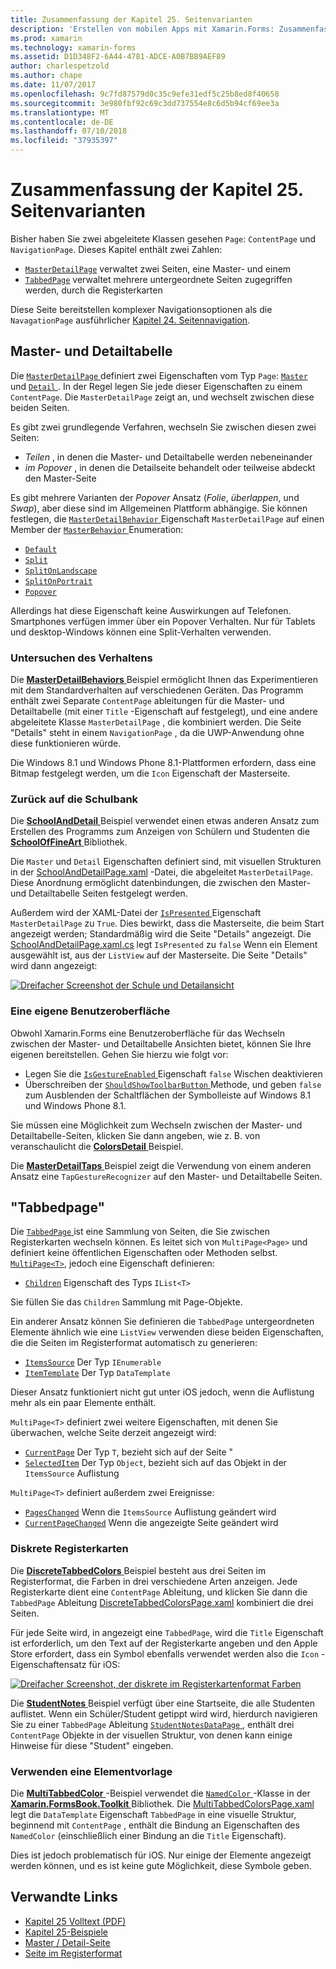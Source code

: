 ```yaml
---
title: Zusammenfassung der Kapitel 25. Seitenvarianten
description: 'Erstellen von mobilen Apps mit Xamarin.Forms: Zusammenfassung der Kapitel 25. Seitenvarianten'
ms.prod: xamarin
ms.technology: xamarin-forms
ms.assetid: D1D348F2-6A44-4781-ADCE-A0B7BB9AEF89
author: charlespetzold
ms.author: chape
ms.date: 11/07/2017
ms.openlocfilehash: 9c7fd87579d0c35c9efe31edf5c25b8ed8f40658
ms.sourcegitcommit: 3e980fbf92c69c3dd737554e8c6d5b94cf69ee3a
ms.translationtype: MT
ms.contentlocale: de-DE
ms.lasthandoff: 07/10/2018
ms.locfileid: "37935397"
---
```

# <a name="summary-of-chapter-25-page-varieties"></a>Zusammenfassung der Kapitel 25. Seitenvarianten

Bisher haben Sie zwei abgeleitete Klassen gesehen `Page`: `ContentPage` und `NavigationPage`. Dieses Kapitel enthält zwei Zahlen:

- [`MasterDetailPage`](https://developer.xamarin.com/api/type/Xamarin.Forms.MasterDetailPage/) verwaltet zwei Seiten, eine Master- und einem
- [`TabbedPage`](https://developer.xamarin.com/api/type/Xamarin.Forms.TabbedPage/) verwaltet mehrere untergeordnete Seiten zugegriffen werden, durch die Registerkarten

Diese Seite bereitstellen komplexer Navigationsoptionen als die `NavagationPage` ausführlicher [Kapitel 24. Seitennavigation](~/xamarin-forms/creating-mobile-apps-xamarin-forms/summaries/chapter24.md).

## <a name="master-and-detail"></a>Master- und Detailtabelle

Die [ `MasterDetailPage` ](https://developer.xamarin.com/api/type/Xamarin.Forms.MasterDetailPage/) definiert zwei Eigenschaften vom Typ `Page`: [ `Master` ](https://developer.xamarin.com/api/property/Xamarin.Forms.MasterDetailPage.Master/) und [ `Detail` ](https://developer.xamarin.com/api/property/Xamarin.Forms.MasterDetailPage.Detail/). In der Regel legen Sie jede dieser Eigenschaften zu einem `ContentPage`. Die `MasterDetailPage` zeigt an, und wechselt zwischen diese beiden Seiten.

Es gibt zwei grundlegende Verfahren, wechseln Sie zwischen diesen zwei Seiten:

- *Teilen* , in denen die Master- und Detailtabelle werden nebeneinander
- *im Popover* , in denen die Detailseite behandelt oder teilweise abdeckt den Master-Seite

Es gibt mehrere Varianten der *Popover* Ansatz (*Folie*, *überlappen*, und *Swap*), aber diese sind im Allgemeinen Plattform abhängige. Sie können festlegen, die [ `MasterDetailBehavior` ](https://developer.xamarin.com/api/property/Xamarin.Forms.MasterDetailPage.MasterBehavior/) Eigenschaft `MasterDetailPage` auf einen Member der [ `MasterBehavior` ](xref:Xamarin.Forms.MasterBehavior) Enumeration:

- [`Default`](xref:Xamarin.Forms.MasterBehavior.Default)
- [`Split`](xref:Xamarin.Forms.MasterBehavior.Split)
- [`SplitOnLandscape`](xref:Xamarin.Forms.MasterBehavior.SplitOnLandscape)
- [`SplitOnPortrait`](xref:Xamarin.Forms.MasterBehavior.SplitOnPortrait)
- [`Popover`](xref:Xamarin.Forms.MasterBehavior.Popover)

Allerdings hat diese Eigenschaft keine Auswirkungen auf Telefonen. Smartphones verfügen immer über ein Popover Verhalten. Nur für Tablets und desktop-Windows können eine Split-Verhalten verwenden.

### <a name="exploring-the-behaviors"></a>Untersuchen des Verhaltens

Die [ **MasterDetailBehaviors** ](https://github.com/xamarin/xamarin-forms-book-samples/tree/master/Chapter25/MasterDetailBehaviors) Beispiel ermöglicht Ihnen das Experimentieren mit dem Standardverhalten auf verschiedenen Geräten. Das Programm enthält zwei Separate `ContentPage` ableitungen für die Master- und Detailtabelle (mit einer `Title` -Eigenschaft auf festgelegt), und eine andere abgeleitete Klasse `MasterDetailPage` , die kombiniert werden. Die Seite "Details" steht in einem `NavigationPage` , da die UWP-Anwendung ohne diese funktionieren würde.

Die Windows 8.1 und Windows Phone 8.1-Plattformen erfordern, dass eine Bitmap festgelegt werden, um die `Icon` Eigenschaft der Masterseite.

### <a name="back-to-school"></a>Zurück auf die Schulbank

Die [ **SchoolAndDetail** ](https://github.com/xamarin/xamarin-forms-book-samples/tree/master/Chapter25/SchoolAndDetail) Beispiel verwendet einen etwas anderen Ansatz zum Erstellen des Programms zum Anzeigen von Schülern und Studenten die [ **SchoolOfFineArt** ](https://github.com/xamarin/xamarin-forms-book-samples/tree/master/Libraries/SchoolOfFineArt) Bibliothek.

Die `Master` und `Detail` Eigenschaften definiert sind, mit visuellen Strukturen in der [SchoolAndDetailPage.xaml](https://github.com/xamarin/xamarin-forms-book-samples/blob/master/Chapter25/SchoolAndDetail/SchoolAndDetail/SchoolAndDetail/SchoolAndDetailPage.xaml) -Datei, die abgeleitet `MasterDetailPage`. Diese Anordnung ermöglicht datenbindungen, die zwischen den Master- und Detailtabelle Seiten festgelegt werden.

Außerdem wird der XAML-Datei der [ `IsPresented` ](https://developer.xamarin.com/api/property/Xamarin.Forms.MasterDetailPage.IsPresented/) Eigenschaft `MasterDetailPage` zu `True`. Dies bewirkt, dass die Masterseite, die beim Start angezeigt werden; Standardmäßig wird die Seite "Details" angezeigt. Die [SchoolAndDetailPage.xaml.cs](https://github.com/xamarin/xamarin-forms-book-samples/blob/master/Chapter25/SchoolAndDetail/SchoolAndDetail/SchoolAndDetail/SchoolAndDetailPage.xaml.cs) legt `IsPresented` zu `false` Wenn ein Element ausgewählt ist, aus der `ListView` auf der Masterseite. Die Seite "Details" wird dann angezeigt:

[![Dreifacher Screenshot der Schule und Detailansicht](images/ch25fg09-small.png "Detailseite aus einem MasterDetailPage")](images/ch25fg09-large.png#lightbox "Detailseite aus einem MasterDetailPage")

### <a name="your-own-user-interface"></a>Eine eigene Benutzeroberfläche

Obwohl Xamarin.Forms eine Benutzeroberfläche für das Wechseln zwischen der Master- und Detailtabelle Ansichten bietet, können Sie Ihre eigenen bereitstellen. Gehen Sie hierzu wie folgt vor:

- Legen Sie die [ `IsGestureEnabled` ](https://developer.xamarin.com/api/property/Xamarin.Forms.MasterDetailPage.IsGestureEnabled/) Eigenschaft `false` Wischen deaktivieren
- Überschreiben der [ `ShouldShowToolbarButton` ](https://developer.xamarin.com/api/member/Xamarin.Forms.MasterDetailPage.ShouldShowToolbarButton()/) Methode, und geben `false` zum Ausblenden der Schaltflächen der Symbolleiste auf Windows 8.1 und Windows Phone 8.1.

Sie müssen eine Möglichkeit zum Wechseln zwischen der Master- und Detailtabelle-Seiten, klicken Sie dann angeben, wie z. B. von veranschaulicht die [ **ColorsDetail** ](https://github.com/xamarin/xamarin-forms-book-samples/tree/master/Chapter25/ColorsDetails) Beispiel.

Die [ **MasterDetailTaps** ](https://github.com/xamarin/xamarin-forms-book-samples/tree/master/Chapter25/MasterDetailTaps) Beispiel zeigt die Verwendung von einem anderen Ansatz eine `TapGestureRecognizer` auf den Master- und Detailtabelle Seiten.

## <a name="tabbedpage"></a>"Tabbedpage"

Die [ `TabbedPage` ](https://developer.xamarin.com/api/type/Xamarin.Forms.TabbedPage/) ist eine Sammlung von Seiten, die Sie zwischen Registerkarten wechseln können. Es leitet sich von `MultiPage<Page>` und definiert keine öffentlichen Eigenschaften oder Methoden selbst. [`MultiPage<T>`](https://developer.xamarin.com/api/type/Xamarin.Forms.MultiPage%3CT%3E/), jedoch eine Eigenschaft definieren:

- [`Children`](https://developer.xamarin.com/api/property/Xamarin.Forms.MultiPage%3CT%3E.Children/) Eigenschaft des Typs `IList<T>`

Sie füllen Sie das `Children` Sammlung mit Page-Objekte.

Ein anderer Ansatz können Sie definieren die `TabbedPage` untergeordneten Elemente ähnlich wie eine `ListView` verwenden diese beiden Eigenschaften, die die Seiten im Registerformat automatisch zu generieren:

- [`ItemsSource`](https://developer.xamarin.com/api/property/Xamarin.Forms.MultiPage%3CT%3E.ItemsSource/) Der Typ `IEnumerable`
- [`ItemTemplate`](https://developer.xamarin.com/api/property/Xamarin.Forms.MultiPage%3CT%3E.ItemTemplate/) Der Typ `DataTemplate`

Dieser Ansatz funktioniert nicht gut unter iOS jedoch, wenn die Auflistung mehr als ein paar Elemente enthält.

`MultiPage<T>` definiert zwei weitere Eigenschaften, mit denen Sie überwachen, welche Seite derzeit angezeigt wird:

- [`CurrentPage`](https://developer.xamarin.com/api/property/Xamarin.Forms.MultiPage%3CT%3E.CurrentPage/) Der Typ `T`, bezieht sich auf der Seite "
- [`SelectedItem`](https://developer.xamarin.com/api/property/Xamarin.Forms.MultiPage%3CT%3E.SelectedItem/) Der Typ `Object`, bezieht sich auf das Objekt in der `ItemsSource` Auflistung

`MultiPage<T>` definiert außerdem zwei Ereignisse:

- [`PagesChanged`](https://developer.xamarin.com/api/event/Xamarin.Forms.MultiPage%3CT%3E.PagesChanged/) Wenn die `ItemsSource` Auflistung geändert wird
- [`CurrentPageChanged`](https://developer.xamarin.com/api/event/Xamarin.Forms.MultiPage%3CT%3E.CurrentPageChanged/) Wenn die angezeigte Seite geändert wird

### <a name="discrete-tab-pages"></a>Diskrete Registerkarten

Die [ **DiscreteTabbedColors** ](https://github.com/xamarin/xamarin-forms-book-samples/tree/master/Chapter25/DiscreteTabbedColors) Beispiel besteht aus drei Seiten im Registerformat, die Farben in drei verschiedene Arten anzeigen. Jede Registerkarte dient eine `ContentPage` Ableitung, und klicken Sie dann die `TabbedPage` Ableitung [DiscreteTabbedColorsPage.xaml](https://github.com/xamarin/xamarin-forms-book-samples/blob/master/Chapter25/DiscreteTabbedColors/DiscreteTabbedColors/DiscreteTabbedColors/DiscreteTabbedColorsPage.xaml) kombiniert die drei Seiten.

Für jede Seite wird, in angezeigt eine `TabbedPage`, wird die `Title` Eigenschaft ist erforderlich, um den Text auf der Registerkarte angeben und den Apple Store erfordert, dass ein Symbol ebenfalls verwendet werden also die `Icon` -Eigenschaftensatz für iOS:

[![Dreifacher Screenshot, der diskrete im Registerkartenformat Farben](images/ch25fg13-small.png "\"tabbedpage\"")](images/ch25fg13-large.png#lightbox "\"tabbedpage\"")

Die [ **StudentNotes** ](https://github.com/xamarin/xamarin-forms-book-samples/tree/master/Chapter25/StudentNotes) Beispiel verfügt über eine Startseite, die alle Studenten auflistet. Wenn ein Schüler/Student getippt wird wird, hierdurch navigieren Sie zu einer `TabbedPage` Ableitung [ `StudentNotesDataPage` ](https://github.com/xamarin/xamarin-forms-book-samples/blob/master/Chapter25/StudentNotes/StudentNotes/StudentNotes/StudentNotesDataPage.xaml), enthält drei `ContentPage` Objekte in der visuellen Struktur, von denen kann einige Hinweise für diese "Student" eingeben.

### <a name="using-an-itemtemplate"></a>Verwenden eine Elementvorlage

Die [ **MultiTabbedColor** ](https://github.com/xamarin/xamarin-forms-book-samples/tree/master/Chapter25/MultiTabbedColors) -Beispiel verwendet die [ `NamedColor` ](https://github.com/xamarin/xamarin-forms-book-samples/blob/master/Libraries/Xamarin.FormsBook.Toolkit/Xamarin.FormsBook.Toolkit/NamedColor.cs) -Klasse in der [ **Xamarin.FormsBook.Toolkit** ](https://github.com/xamarin/xamarin-forms-book-samples/tree/master/Libraries/Xamarin.FormsBook.Toolkit) Bibliothek. Die [MultiTabbedColorsPage.xaml](https://github.com/xamarin/xamarin-forms-book-samples/blob/master/Chapter25/MultiTabbedColors/MultiTabbedColors/MultiTabbedColors/MultiTabbedColorsPage.xaml) legt die `DataTemplate` Eigenschaft `TabbedPage` in eine visuelle Struktur, beginnend mit `ContentPage` , enthält die Bindung an Eigenschaften des `NamedColor` (einschließlich einer Bindung an die `Title` Eigenschaft).

Dies ist jedoch problematisch für iOS. Nur einige der Elemente angezeigt werden können, und es ist keine gute Möglichkeit, diese Symbole geben.



## <a name="related-links"></a>Verwandte Links

- [Kapitel 25 Volltext (PDF)](https://download.xamarin.com/developer/xamarin-forms-book/XamarinFormsBook-Ch25-Apr2016.pdf)
- [Kapitel 25-Beispiele](https://github.com/xamarin/xamarin-forms-book-samples/tree/master/Chapter25)
- [Master / Detail-Seite](~/xamarin-forms/app-fundamentals/navigation/master-detail-page.md)
- [Seite im Registerformat](~/xamarin-forms/app-fundamentals/navigation/tabbed-page.md)
